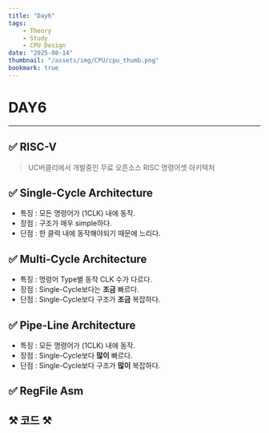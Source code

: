 ```yaml
---
title: "Day6"
tags:
    - Theory
    - Study
    - CPU Design
date: "2025-08-14"
thumbnail: "/assets/img/CPU/cpu_thumb.png"
bookmark: true
---
```


# DAY6

---

## ✅ RISC-V
> UC버클리에서 개발중인 무료 오픈소스 RISC 명령어셋 아키텍처

## ✅ Single-Cycle Architecture

- 특징 : 모든 명령어가 (1CLK) 내에 동작.
- 장점 : 구조가 매우 simple하다.
- 단점 : 한 클럭 내에 동작해야되기 때문에 느리다.

## ✅ Multi-Cycle Architecture

- 특징 : 명령어 Type별 동작 CLK 수가 다르다. 
- 장점 : Single-Cycle보다는 **조금** 빠르다.
- 단점 : Single-Cycle보다 구조가 **조금** 복잡하다.

## ✅ Pipe-Line Architecture

- 특징 : 모든 명령어가 (1CLK) 내에 동작. 
- 장점 : Single-Cycle보다 **많이** 빠르다.
- 단점 : Single-Cycle보다 구조가 **많이** 복잡하다.


## ✅ RegFile Asm

## ⚒️ 코드 ⚒️

